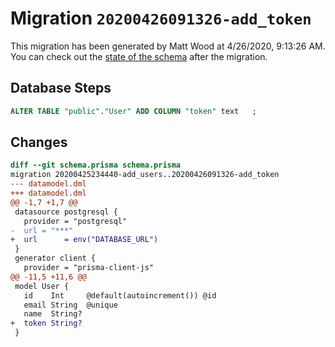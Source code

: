 # Migration `20200426091326-add_token`

This migration has been generated by Matt Wood at 4/26/2020, 9:13:26 AM.
You can check out the [state of the schema](./schema.prisma) after the migration.

## Database Steps

```sql
ALTER TABLE "public"."User" ADD COLUMN "token" text   ;
```

## Changes

```diff
diff --git schema.prisma schema.prisma
migration 20200425234440-add_users..20200426091326-add_token
--- datamodel.dml
+++ datamodel.dml
@@ -1,7 +1,7 @@
 datasource postgresql {
   provider = "postgresql"
-  url = "***"
+  url      = env("DATABASE_URL")
 }
 generator client {
   provider = "prisma-client-js"
@@ -11,5 +11,6 @@
 model User {
   id    Int     @default(autoincrement()) @id
   email String  @unique
   name  String?
+  token String?
 }
```


